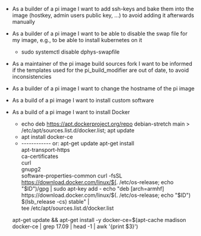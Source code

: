 * As a builder of a pi image I want to add ssh-keys and bake them into the image (hostkey, admin users public key, ...) to avoid adding it afterwards manually
* As a builder of a pi image I want to be able to disable the swap file for my image, e.g., to be able to install kubernetes on it
    * sudo systemctl disable dphys-swapfile
* As a maintainer of the pi image build sources fork I want to be informed if the templates used for the pi_build_modifier are out of date, to avoid inconsistencies
* As a builder of a pi image I want to change the hostname of the pi image
* As a build of a pi image I want to install custom software
* As a build of a pi image I want to install Docker
     * echo deb https://apt.dockerproject.org/repo debian-stretch main > /etc/apt/sources.list.d/docker.list; apt update
     * apt install docker-ce 
     * ------------ or:
     apt-get update
     apt-get install \
          apt-transport-https \
          ca-certificates \
          curl \
          gnupg2 \
          software-properties-common
     curl -fsSL https://download.docker.com/linux/$(. /etc/os-release; echo "$ID")/gpg | sudo apt-key add -
     echo "deb [arch=armhf] https://download.docker.com/linux/$(. /etc/os-release; echo "$ID") \
        $(lsb_release -cs) stable" | \
        tee /etc/apt/sources.list.d/docker.list

     apt-get update && apt-get install -y docker-ce=$(apt-cache madison docker-ce | grep 17.09 | head -1 | awk '{print $3}')
    
    
    
                       